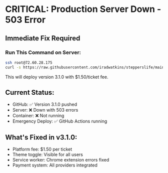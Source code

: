 # CRITICAL: Production Server Down - 503 Error

## Immediate Fix Required

### Run This Command on Server:
```bash
ssh root@72.60.28.175
curl -s https://raw.githubusercontent.com/iradwatkins/stepperslife/main/deploy-standalone.sh | bash
```

This will deploy version 3.1.0 with $1.50/ticket fee.

## Current Status:
- GitHub: ✅ Version 3.1.0 pushed
- Server: ❌ Down with 503 errors
- Container: ❌ Not running
- Emergency Deploy: ✅ GitHub Actions running

## What's Fixed in v3.1.0:
- Platform fee: $1.50 per ticket
- Theme toggle: Visible for all users
- Service worker: Chrome extension errors fixed
- Payment system: All providers integrated

